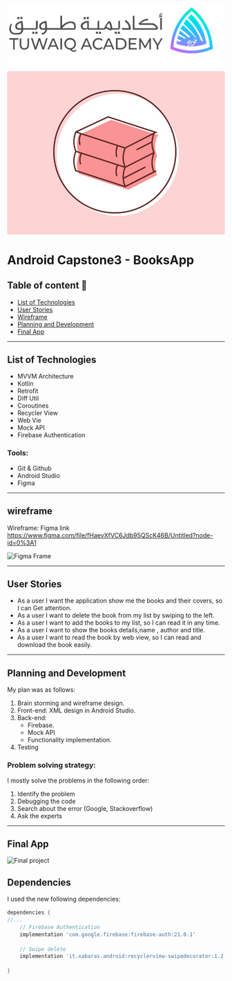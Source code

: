 ![twuiaq](https://github.com/HanaaAlrashidi/TodoList/blob/64ef64676dd40bbb94c0b8e41fc0ba14a1e14ba2/twuiaq.jpeg)
![hanaaApp](https://github.com/HanaaAlrashidi/BooksApp/blob/08bdb48814e7404c6d60cadf8a55b66d0b165c1f/hanaaApp.jpg)
# Android Capstone3 - BooksApp

## Table of content 📄

- [List of Technologies](#list-of-technologies)
- [User Stories](#user-stories)
- [Wireframe](#wireframe)
- [Planning and Development](#planning-and-development)
- [Final App](#final-app)

<hr>

## List of Technologies

- MVVM Architecture
- Kotlin
- Retrofit
- Diff Util
- Coroutines
- Recycler View
- Web Vie
- Mock API
- Firebase Authentication

### Tools:

- Git & Github
- Android Studio
- Figma

<hr>

## wireframe

Wireframe:
Figma link https://www.figma.com/file/fHaevXfVC6Jdb95QScK46B/Untitled?node-id=0%3A1

![Figma Frame](https://github.com/HanaaAlrashidi/BooksApp/blob/9e2d0bf54f9e9e41a12d1f3905cffa2cca548dfd/FinalCapstoneDesign.png)

<hr>

## User Stories

- As a user I want the application show me the books and their covers, so I can Get attention.
- As a user I want to delete the book from my list by swiping to the left.
- As a user I want to add the books to my list, so I can read it in any time.
- As a user I want to show the books details,name , author and title.
- As a user I want to read the book by web view, so I can read and download the book easily.

<hr>

## Planning and Development

My plan was as follows:

1. Brain storming and wireframe design.
2. Front-end: XML design in Android Studio.
3. Back-end:
    - Firebase.
    - Mock API
    - Functionality implementation.
4. Testing

### Problem solving strategy:

I mostly solve the problems in the following order:

1. Identify the problem
2. Debugging the code
3. Search about the error (Google, Stackoverflow)
4. Ask the experts

<hr>

## Final App

![Final project](https://github.com/HanaaAlrashidi/BooksApp/blob/9e2d0bf54f9e9e41a12d1f3905cffa2cca548dfd/FinalCapstoneScreenShots.png)

## Dependencies

I used the new following dependencies:

```groovy
dependencies {
//...
    // Firebase Authentication
    implementation 'com.google.firebase:firebase-auth:21.0.1'

    // Swipe delete
    implementation 'it.xabaras.android:recyclerview-swipedecorator:1.2.3'

}
```



